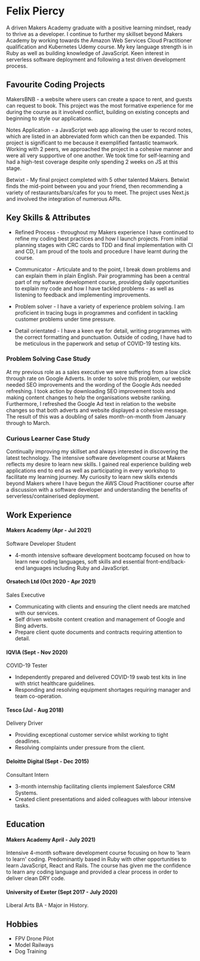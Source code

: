 # Felix Piercy
A driven Makers Academy graduate with a positive learning mindset, ready to thrive as a developer. I continue to further my skillset beyond Makers Academy by working towards the Amazon Web Services Cloud Practitioner qualification and Kubernetes Udemy course. My key language strength is in Ruby as well as building knowledge of JavaScript. Keen interest in serverless software deployment and following a test driven development process.

## Favourite Coding Projects

MakersBNB - a website where users can create a space to rent, and guests can request to book. This project was the most formative experience for me during the course as it involved conflict, building on existing concepts and beginning to style our applications. 

Notes Application - a JavaScript web app allowing the user to record notes, which are listed in an abbreviated form which can then be expanded. This project is significant to me because it exemplified fantastic teamwork. Working with 2 peers, we approached the project in a cohesive manner and were all very supportive of one another. We took time for self-learning and had a high-test coverage despite only spending 2 weeks on JS at this stage. 

Betwixt - My final project completed with 5 other talented Makers. Betwixt finds the mid-point between you and your friend, then recommending a variety of restaurants/bars/cafes for you to meet. The project uses Next.js and involved the integration of numerous APIs. 


## Key Skills & Attributes 

- Refined Process - throughout my Makers experience I have continued to refine my coding best practices and how I launch projects. From initial planning stages with CRC cards to TDD and final implementation with CI and CD, I am proud of the tools and procedure I have learnt during the course. 

- Communicator - Articulate and to the point, I break down problems and can explain them in plain English. Pair programming has been a central part of my software development course, providing daily opportunities to explain my code and how I have tackled problems - as well as listening to feedback and implementing improvements. 

- Problem solver - I have a variety of experience problem solving. I am proficient in tracing bugs in programmes and confident in tackling customer problems under time pressure. 

- Detail orientated - I have a keen eye for detail, writing programmes with the correct formatting and punctuation. Outside of coding, I have had to be meticulous in the paperwork and setup of COVID-19 testing kits. 

### Problem Solving Case Study 

At my previous role as a sales executive we were suffering from a low click through rate on Google Adverts. In order to solve this problem, our website needed SEO improvements and the wording of the Google Ads needed refreshing. I took action by downloading SEO improvement tools and making content changes to help the organisations website ranking. Furthermore, I refreshed the Google Ad text in relation to the website changes so that both adverts and website displayed a cohesive message. The result of this was a doubling of sales month-on-month from January through to March. 


### Curious Learner Case Study 

Continually improving my skillset and always interested in discovering the latest technology. The intensive software development course at Makers reflects my desire to learn new skills. I gained real experience building web applications end to end as well as participating in every workshop to facilitate my learning journey. My curiosity to learn new skills extends beyond Makers where I have begun the AWS Cloud Practitioner course after a discussion with a software developer and understanding the benefits of serverless/containerised deployment. 


## Work Experience

#### Makers Academy (Apr - Jul 2021)  
Software Developer Student

- 4-month intensive software development bootcamp focused on how to learn new coding languages, soft skills and essential front-end/back-end languages including Ruby and JavaScript. 

#### Orsatech Ltd (Oct 2020 - Apr 2021)  
Sales Executive 

- Communicating with clients and ensuring the client needs are matched with our services. 
- Self driven website content creation and management of Google and Bing adverts. 
- Prepare client quote documents and contracts requiring attention to detail.

#### IQVIA (Sept - Nov 2020)
COVID-19 Tester

- Independently prepared and delivered COVID-19 swab test kits in line with strict healthcare guidelines.
- Responding and resolving equipment shortages requiring manager and team co-operation.

#### Tesco (Jul - Aug 2018)
Delivery Driver 

- Providing exceptional customer service whilst working to tight deadlines.
- Resolving complaints under pressure from the client.

#### Deloitte Digital (Sept - Dec 2015)
Consultant Intern

- 3-month internship facilitating clients implement Salesforce CRM Systems.
- Created client presentations and aided colleagues with labour intensive tasks.


## Education

#### Makers Academy April - July 2021)
Intensive 4-month software development course focusing on how to 'learn to learn' coding. Predominantly based in Ruby with other opportunities to learn JavaScript, React and Rails. The course has given me the confidence to learn any coding language and provided a clear process in order to deliver clean DRY code. 

#### University of Exeter (Sept 2017 - July 2020)
Liberal Arts BA - Major in History. 

## Hobbies
- FPV Drone Pilot
- Model Railways
- Dog Training 